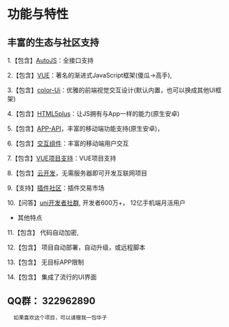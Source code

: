 # 功能与特性
##  丰富的生态与社区支持

1.【包含】[AutoJS](#)：全接口支持 

2.【包含】[VUE](https://cn.vuejs.org/)：著名的渐进式JavaScript框架(傻瓜->高手),

3.【包含】[color-Ui](http://demo.color-ui.com/)：优雅的前端视觉交互设计(默认内置，也可以换成其他UI框架)

4.【包含】[HTML5plus](http://www.html5plus.org/doc/)：让JS拥有与App一样的能力(原生安卓)

5.【包含】[APP-API](https://uniapp.dcloud.io/api/#api-%E5%88%97%E8%A1%A8)，丰富的移动端功能支持(原生安卓)，

6.【包含】[交互组件](https://uniapp.dcloud.io/component/README)：丰富的移动端用户交互

7.【包含】[VUE项目支持](https://uniapp.dcloud.io/collocation/App)：VUE项目支持

8.【包含】[云开发](https://uniapp.dcloud.io/uniCloud/README)，无需服务器即可开发互联网项目

9.【支持】[插件社区](https://ext.dcloud.net.cn/)：插件交易市场

10.【问答】[uni开发者社群](https://dcloud.io/), 开发者600万+， 12亿手机端月活用户

 
* 其他特点

11.【包含】 代码自动加密,

12.【包含】 项目自动部署，自动升级，或远程脚本

13.【包含】 无目标APP限制

14.【包含】  集成了流行的UI界面

 
## QQ群：  322962890
 
```js
  如果喜欢这个项目，可以请赠我一包华子 
```